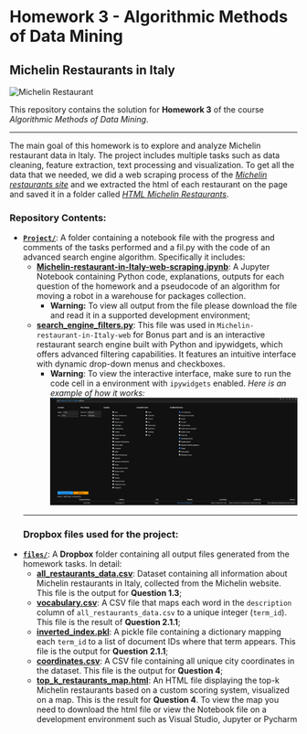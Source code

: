 # Homework 3 - Algorithmic Methods of Data Mining

## Michelin Restaurants in Italy
![Michelin Restaurant](https://www.chase.com/content/dam/unified-assets/photography/articles/credit-card/basics/seo_michelin-restaurants-that-deliver_101222.jpg)

This repository contains the solution for **Homework 3** of the course *Algorithmic Methods of Data Mining*.

---
The main goal of this homework is to explore and analyze Michelin restaurant data in Italy. The project includes multiple tasks such as data cleaning, feature extraction, text processing and visualization.
To get all the data that we needed, we did a web scraping process of the [*Michelin restaurants site*](https://guide.michelin.com/en/it/restaurants) and we extracted the html of each restaurant on the page and saved it in a folder called [*HTML Michelin Restaurants*](https://www.dropbox.com/scl/fo/0j7jc0ltldfykhayu7yv5/AMGq46jObUCNfQYPiC58QhA?rlkey=3a94pnup3e443yhjwmu5s88wu&st=xog2xz1h&dl=0).

### Repository Contents:
- [**`Project/`**](https://github.com/Heibattttt/Michelin-restaurant-in-Italy-web-scraping/tree/main/Project): A folder containing a notebook file with the progress and comments of the tasks performed and a fil.py with the code of an advanced search engine algorithm. Specifically it includes:
  - [**Michelin-restaurant-in-Italy-web-scraping.ipynb**](https://github.com/Heibattttt/Michelin-restaurant-in-Italy-web-scraping/blob/main/Project/Scraping%20Michelin%20restaurants.ipynb): A Jupyter Notebook containing Python code, explanations, outputs for each question of the homework and a pseudocode of an algorithm for moving a robot in a warehouse for packages collection. 
    - **Warning:** To view all output from the file please download the file and read it in a supported development environment;
  - [**search_engine_filters.py**](https://github.com/Heibattttt/Michelin-restaurant-in-Italy-web-scraping/blob/main/Project/search_engine_filters.py): This file was used in `Michelin-restaurant-in-Italy-web` for Bonus part and is an interactive restaurant search engine built with Python and ipywidgets, which offers advanced filtering capabilities. It features an intuitive interface with dynamic drop-down menus and checkboxes.
    - **Warning**: To view the interactive interface, make sure to run the code cell in a environment with `ipywidgets` enabled. *Here is an example of how it works:*
  ![Search Engine](https://github.com/Heibattttt/Michelin-restaurant-in-Italy-web-scraping/blob/main/Images/Advance%20Search%20Engine.png)
  ---
  ### Dropbox files used for the project:
- [**`files/`**](https://www.dropbox.com/scl/fo/7ioya39gi8q7yxonv2ey6/AMiAO5f1FqTKBU3MIHP47AU?rlkey=4jp7ujqfyd2y2lz8zuv714771&st=lvvwdwhb&dl=0): A **Dropbox** folder containing all output files generated from the homework tasks. In detail:
  - **[all_restaurants_data.csv](https://www.dropbox.com/scl/fi/b5kopvu3mtrrer51ch43w/all_restaurants_data.csv?rlkey=30u7kxhngucs98q00kijstkkl&st=j0m57lix&dl=0)**: Dataset containing all information about Michelin restaurants in Italy, collected from the Michelin website. This file is the output for **Question 1.3**;
  - **[vocabulary.csv](https://www.dropbox.com/scl/fi/5fdxqt7v5ehaxdaknz8as/vocabulary.csv?rlkey=5mplouit7gngbxu51zezbow00&st=8a6eh3yc&dl=0)**: A CSV file that maps each word in the `description` column of `all_restaurants_data.csv` to a unique integer (`term_id`). This file is the result of **Question 2.1.1**;
  - **[inverted_index.pkl](https://www.dropbox.com/scl/fi/xjs9ejx1xi51a4z72xqz4/inverted_index.pkl?rlkey=pgt50rrwhpq44oe8c61zoonok&st=3yi3gz9c&dl=0)**: A pickle file containing a dictionary mapping each `term_id` to a list of document IDs where that term appears. This file is the output for **Question 2.1.1**;
  - **[coordinates.csv](https://www.dropbox.com/scl/fi/z6igcagtvf3more0geoje/coordinates.csv?rlkey=k6uc86iyrdagcu18xlvyurrqq&st=mtizfjvq&dl=0)**: A CSV file containing all unique city coordinates in the dataset. This file is the output for **Question 4**;
  - **[top_k_restaurants_map.html](https://www.dropbox.com/scl/fi/k16i212xf1obr1sknee3q/top_k_restaurants_map.html?rlkey=pp8057im2puqiv1bbsuv01ivn&st=gg1vx3cx&dl=0)**: An HTML file displaying the top-k Michelin restaurants based on a custom scoring system, visualized on a map. This is the result for **Question 4**. To     view the map you need to download the html file or view the Notebook file on a development environment such as Visual Studio, Jupyter or Pycharm
  



   
